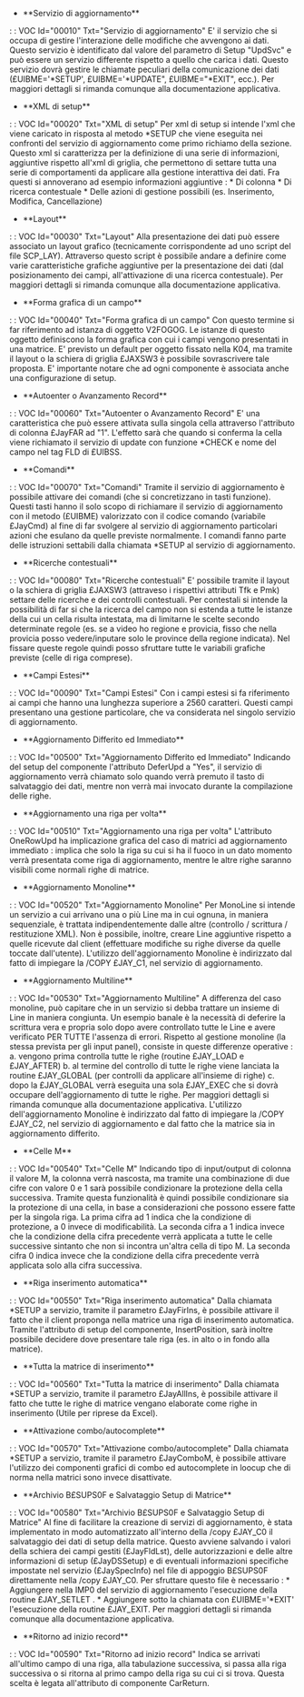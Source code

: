 - \*\*Servizio di aggiornamento\*\*

 :  : VOC Id="00010" Txt="Servizio di aggiornamento"
E' il servizio che si occupa di gestire l'interazione delle modifiche che avvengono ai dati. Questo servizio è identificato dal valore del parametro di Setup "UpdSvc" e può essere un servizio differente rispetto a quello che carica i dati.
Questo servizio dovrà gestire le chiamate peculiari della comunicazione dei dati (£UIBME='\*SETUP', £UIBME='\*UPDATE", £UIBME="\*EXIT", ecc.).
Per maggiori dettagli si rimanda comunque alla documentazione applicativa.

- \*\*XML di setup\*\*

 :  : VOC Id="00020" Txt="XML di setup"
Per xml di setup si intende l'xml che viene caricato in risposta al metodo \*SETUP che viene eseguita nei confronti del servizio di aggiornamento come primo richiamo della sezione.
Questo xml si caratterizza per la definizione di una serie di informazioni, aggiuntive rispetto all'xml di griglia, che permettono di settare tutta una serie di comportamenti da applicare alla gestione interattiva dei dati. Fra questi si annoverano ad esempio informazioni aggiuntive : 
\* Di colonna
\* Di ricerca contestuale
\* Delle azioni di gestione possibili (es. Inserimento, Modifica, Cancellazione)

- \*\*Layout\*\*

 :  : VOC Id="00030" Txt="Layout"
Alla presentazione dei dati può essere associato un layout grafico (tecnicamente corrispondente ad uno script del file SCP_LAY). Attraverso questo script è possibile andare a definire come varie caratteristiche grafiche aggiuntive per la presentazione dei dati (dal posizionamento dei campi, all'attivazione di una ricerca contestuale).
Per maggiori dettagli si rimanda comunque alla documentazione applicativa.

- \*\*Forma grafica di un campo\*\*

 :  : VOC Id="00040" Txt="Forma grafica di un campo"
Con questo termine si far riferimento ad istanza di oggetto V2FOGOG. Le istanze di questo oggetto definiscono la forma grafica con cui i campi vengono presentati in una matrice. E' previsto un default per oggetto fissato nella K04, ma tramite il layout o la schiera di griglia £JAXSW3 è possibile sovrascrivere tale proposta. E' importante notare che ad ogni componente è associata anche una configurazione di setup.

- \*\*Autoenter o Avanzamento Record\*\*

 :  : VOC Id="00060" Txt="Autoenter o Avanzamento Record"
E' una caratteristica che può essere attivata sulla singola cella attraverso l'attributo di colonna £JayFAR ad "1". L'effetto sarà che quando si conferma la cella viene richiamato il servizio di update con funzione \*CHECK e nome del campo nel tag FLD di £UIBSS.

- \*\*Comandi\*\*

 :  : VOC Id="00070" Txt="Comandi"
Tramite il servizio di aggiornamento è possibile attivare dei comandi (che si concretizzano in tasti funzione). Questi tasti hanno il solo scopo di richiamare il servizio di aggiornamento con il metodo (£UIBME) valorizzato con il codice comando (variabile £JayCmd) al fine di far svolgere al servizio di aggiornamento particolari azioni che esulano da quelle previste normalmente.
I comandi fanno parte delle istruzioni settabili dalla chiamata \*SETUP al servizio di aggiornamento.

- \*\*Ricerche contestuali\*\*

 :  : VOC Id="00080" Txt="Ricerche contestuali"
E' possibile tramite il layout o la schiera di griglia £JAXSW3 (attraveso i rispettivi attributi Tfk e Pmk) settare delle ricerche e dei controlli contestuali. Per contestali si intende la possibilità di far si che la ricerca del campo non si estenda a tutte le istanze della cui un cella risulta intestata, ma di limitarne le scelte secondo determinate regole (es. se a video ho regione e provicia, fisso che nella provicia posso vedere/inputare solo le province della regione indicata). Nel fissare queste regole quindi posso sfruttare tutte le variabili grafiche previste (celle di riga comprese).

- \*\*Campi Estesi\*\*

 :  : VOC Id="00090" Txt="Campi Estesi"
Con i campi estesi si fa riferimento ai campi che hanno una lunghezza superiore a 2560 caratteri. Questi campi presentano una gestione particolare, che va considerata nel singolo servizio di aggiornamento.

- \*\*Aggiornamento Differito ed Immediato\*\*

 :  : VOC Id="00500" Txt="Aggiornamento Differito ed Immediato"
Indicando del setup del componente l'attributo DeferUpd a "Yes", il servizio di aggiornamento verrà chiamato solo quando verrà premuto il tasto di salvataggio dei dati, mentre non verrà mai invocato durante la compilazione delle righe.

- \*\*Aggiornamento una riga per volta\*\*

 :  : VOC Id="00510" Txt="Aggiornamento una riga per volta"
L'attributo OneRowUpd ha implicazione grafica del caso di matrici ad aggiornamento immediato :  implica che solo la riga su cui si ha il fuoco in un dato momento verrà presentata come riga di aggiornamento, mentre le altre righe saranno visibili come normali righe di matrice.

- \*\*Aggiornamento Monoline\*\*

 :  : VOC Id="00520" Txt="Aggiornamento Monoline"
Per MonoLine si intende un servizio a cui arrivano una o più Line ma in cui ognuna, in maniera sequenziale, è trattata indipendentemente dalle altre (controllo / scrittura / restituzione XML). Non è possibile, inoltre, creare Line aggiuntive rispetto a quelle ricevute dal client (effettuare modifiche su righe diverse da quelle toccate dall'utente).
L'utilizzo dell'aggiornamento Monoline è indirizzato dal fatto di impiegare la /COPY £JAY_C1, nel servizio di aggiornamento.

- \*\*Aggiornamento Multiline\*\*

 :  : VOC Id="00530" Txt="Aggiornamento Multiline"
A differenza del caso monoline, può capitare che in un servizio si debba trattare un insieme di Line in maniera congiunta. Un esempio banale è la necessità di deferire la scrittura vera e propria solo dopo avere controllato tutte le Line e avere verificato PER TUTTE l'assenza di errori.
Rispetto al gestione monoline (la stessa prevista per gli input panel), consiste in queste differenze operative : 
a. vengono prima controlla tutte le righe (routine £JAY_LOAD e £JAY_AFTER)
b. al termine del controllo di tutte le righe viene lanciata la routine £JAY_GLOBAL (per controlli da applicare all'insieme di righe)
c. dopo la £JAY_GLOBAL verrà eseguita una sola £JAY_EXEC che si dovrà occupare dell'aggiornamento di tutte le righe.
Per maggiori dettagli si rimanda comunque alla documentazione applicativa.
L'utilizzo dell'aggiornamento Monoline è indirizzato dal fatto di impiegare la /COPY £JAY_C2, nel servizio di aggiornamento e dal fatto che la matrice sia in aggiornamento differito.

- \*\*Celle M\*\*

 :  : VOC Id="00540" Txt="Celle M"
Indicando tipo di input/output di colonna il valore M, la colonna verrà nascosta, ma tramite una combinazione di due cifre con valore 0 e 1 sarà possibile condizionare la protezione della cella successiva. Tramite questa funzionalità è quindi possibile condizionare sia la protezione di una cella, in base a considerazioni che possono essere fatte per la singola riga.
La prima cifra ad 1 indica che la condizione di protezione, a 0 invece di modificabilità.
La seconda cifra a 1 indica invece che la condizione della cifra precedente verrà applicata a tutte le celle successive sintanto che non si incontra un'altra cella di tipo M.
La seconda cifra 0 indica invece che la condizione della cifra precedente verrà applicata solo alla cifra successiva.

- \*\*Riga inserimento automatica\*\*

 :  : VOC Id="00550" Txt="Riga inserimento automatica"
Dalla chiamata \*SETUP a servizio, tramite il parametro £JayFirIns, è possibile attivare il fatto che il client proponga nella matrice una riga di inserimento automatica.
Tramite l'attributo di setup del componente, InsertPosition, sarà inoltre possibile decidere dove presentare tale riga (es. in alto o in fondo alla matrice).

- \*\*Tutta la matrice di inserimento\*\*

 :  : VOC Id="00560" Txt="Tutta la matrice di inserimento"
Dalla chiamata \*SETUP a servizio, tramite il parametro £JayAllIns, è possibile attivare il fatto che tutte le righe di matrice vengano elaborate come righe in inserimento (Utile per riprese da Excel).

- \*\*Attivazione combo/autocomplete\*\*

 :  : VOC Id="00570" Txt="Attivazione combo/autocomplete"
Dalla chiamata \*SETUP a servizio, tramite il parametro £JayComboM, è possibile attivare l'utilizzo dei componenti grafici di combo ed autocomplete in loocup che di norma nella matrici sono invece disattivate.

- \*\*Archivio B£SUPS0F e Salvataggio Setup di Matrice\*\*

 :  : VOC Id="00580" Txt="Archivio B£SUPS0F e Salvataggio Setup di Matrice"
Al fine di facilitare la creazione di servizi di aggiornamento, è stata implementato in  modo automatizzato all'interno della /copy £JAY_C0 il salvataggio dei dati di setup della matrice.
Questo avviene salvando i valori della schiera dei campi gestiti (£JayFldLst), delle autorizzazioni e delle altre informazioni di setup (£JayDSSetup) e di eventuali informazioni specifiche impostate nel servizio (£JaySpecInfo) nel file di appoggio B£SUPS0F direttamente nella /copy £JAY_C0.
Per sfruttare questo file è necessario : 
\* Aggiungere nella IMP0 del servizio di aggiornamento l'esecuzione della routine £JAY_SETLET .
\* Aggiungere sotto la chiamata con £UIBME='\*EXIT' l'esecuzione della routine £JAY_EXIT.
Per maggiori dettagli si rimanda comunque alla documentazione applicativa.

- \*\*Ritorno ad inizio record\*\*

 :  : VOC Id="00590" Txt="Ritorno ad inizio record"
Indica se arrivati all'ultimo campo di una riga, alla tabulazione successiva, si passa alla riga successiva o si ritorna al primo campo della riga su cui ci si trova. Questa scelta è legata all'attributo di componente CarReturn.

